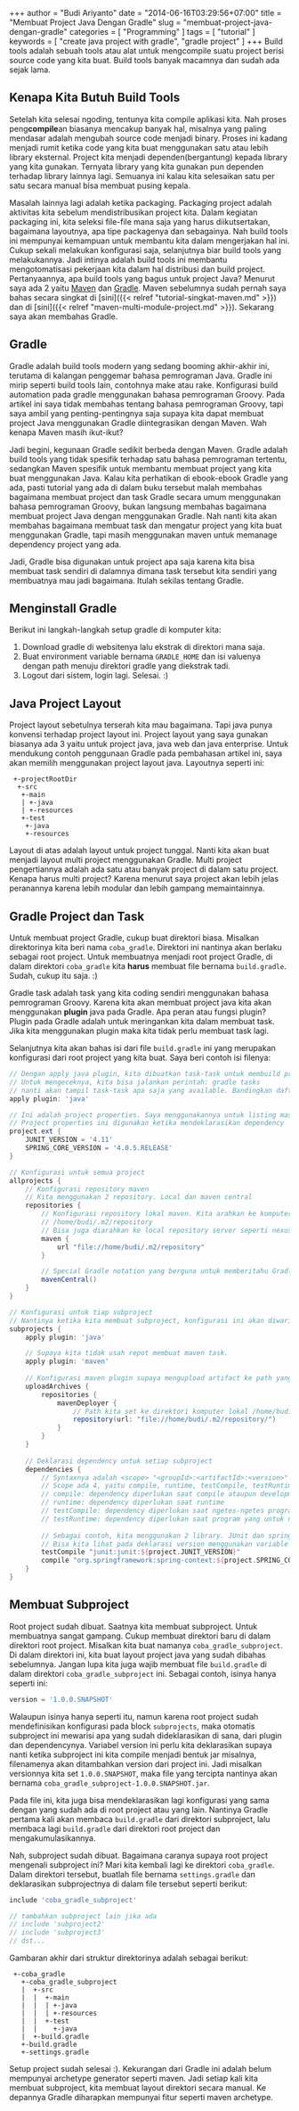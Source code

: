 +++
author = "Budi Ariyanto"
date = "2014-06-16T03:29:56+07:00"
title = "Membuat Project Java Dengan Gradle"
slug = "membuat-project-java-dengan-gradle"
categories = [
    "Programming"
]
tags = [
    "tutorial"
]
keywords = [
    "create java project with gradle",
    "gradle project"
]
+++
Build tools adalah sebuah tools atau alat untuk mengcompile suatu project berisi source code yang kita buat. Build tools banyak macamnya dan sudah ada sejak lama.

## Kenapa Kita Butuh Build Tools
Setelah kita selesai ngoding, tentunya kita compile aplikasi kita. Nah proses peng**compile**an biasanya mencakup banyak hal, misalnya yang paling mendasar adalah mengubah source code menjadi binary. Proses ini kadang menjadi rumit ketika code yang kita buat menggunakan satu atau lebih library eksternal. Project kita menjadi dependen(bergantung) kepada library yang kita gunakan. Ternyata library yang kita gunakan pun dependen terhadap library lainnya lagi. Semuanya ini kalau kita selesaikan satu per satu secara manual bisa membuat pusing kepala.

Masalah lainnya lagi adalah ketika packaging. Packaging project adalah aktivitas kita sebelum mendistribusikan project kita. Dalam kegiatan packaging ini, kita seleksi file-file mana saja yang harus diikutsertakan, bagaimana layoutnya, apa tipe packagenya dan sebagainya. Nah build tools ini mempunyai kemampuan untuk membantu kita dalam mengerjakan hal ini. Cukup sekali melakukan konfigurasi saja, selanjutnya biar build tools yang melakukannya. Jadi intinya adalah build tools ini membantu mengotomatisasi pekerjaan kita dalam hal distribusi dan build project. Pertanyaannya, apa build tools yang bagus untuk project Java? Menurut saya ada 2 yaitu [Maven](http://maven.apache.org) dan [Gradle](http://www.gradle.org). Maven sebelumnya sudah pernah saya bahas secara singkat di [sini]({{< relref "tutorial-singkat-maven.md" >}}) dan di [sini]({{< relref "maven-multi-module-project.md" >}}). Sekarang saya akan membahas Gradle.

## Gradle
Gradle adalah build tools modern yang sedang booming akhir-akhir ini, terutama di kalangan penggemar bahasa pemrograman Java. Gradle ini mirip seperti build tools lain, contohnya make atau rake. Konfigurasi build automation pada gradle menggunakan bahasa pemrograman Groovy. Pada artikel ini saya tidak membahas tentang bahasa pemrograman Groovy, tapi saya ambil yang penting-pentingnya saja supaya kita dapat membuat project Java menggunakan Gradle diintegrasikan dengan Maven. Wah kenapa Maven masih ikut-ikut?

Jadi begini, kegunaan Gradle sedikit berbeda dengan Maven. Gradle adalah build tools yang tidak spesifik terhadap satu bahasa pemrograman tertentu, sedangkan Maven spesifik untuk membantu membuat project yang kita buat menggunakan Java. Kalau kita perhatikan di ebook-ebook Gradle yang ada, pasti tutorial yang ada di dalam buku tersebut malah membahas bagaimana membuat project dan task Gradle secara umum menggunakan bahasa pemrograman Groovy, bukan langsung membahas bagaimana membuat project Java dengan menggunakan Gradle. Nah nanti kita akan membahas bagaimana membuat task dan mengatur project yang kita buat menggunakan Gradle, tapi masih menggunakan maven untuk memanage dependency project yang ada.

Jadi, Gradle bisa digunakan untuk project apa saja karena kita bisa membuat task sendiri di dalamnya dimana task tersebut kita sendiri yang membuatnya mau jadi bagaimana. Itulah sekilas tentang Gradle.

## Menginstall Gradle
Berikut ini langkah-langkah setup gradle di komputer kita:

1. Download gradle di websitenya lalu ekstrak di direktori mana saja.
1. Buat environment variable bernama ```GRADLE_HOME``` dan isi valuenya dengan path menuju direktori gradle yang diekstrak tadi.
1. Logout dari sistem, login lagi. Selesai. :)

<!--more-->

## Java Project Layout
Project layout sebetulnya terserah kita mau bagaimana. Tapi java punya konvensi terhadap project layout ini. Project layout yang saya gunakan biasanya ada 3 yaitu untuk project java, java web dan java enterprise. Untuk mendukung contoh penggunaan Gradle pada pembahasan artikel ini, saya akan memilih menggunakan project layout java. Layoutnya seperti ini:
```
 +-projectRootDir
  +-src
   +-main
   | +-java
   | +-resources
   +-test
    +-java
    +-resources
```

Layout di atas adalah layout untuk project tunggal. Nanti kita akan buat menjadi layout multi project menggunakan Gradle. Multi project pengertiannya adalah ada satu atau banyak project di dalam satu project. Kenapa harus multi project? Karena menurut saya project akan lebih jelas peranannya karena lebih modular dan lebih gampang memaintainnya.

## Gradle Project dan Task
Untuk membuat project Gradle, cukup buat direktori biasa. Misalkan direktorinya kita beri nama ```coba_gradle```. Direktori ini nantinya akan berlaku sebagai root project. Untuk membuatnya menjadi root project Gradle, di dalam direktori ```coba_gradle``` kita **harus** membuat file bernama ```build.gradle```. Sudah, cukup itu saja. :) 

Gradle task adalah task yang kita coding sendiri menggunakan bahasa pemrograman Groovy. Karena kita akan membuat project java kita akan menggunakan **plugin** java pada Gradle. Apa peran atau fungsi plugin? Plugin pada Gradle adalah untuk meringankan kita dalam membuat task. Jika kita menggunakan plugin maka kita tidak perlu membuat task lagi.

Selanjutnya kita akan bahas isi dari file ```build.gradle``` ini yang merupakan konfigurasi dari root project yang kita buat. Saya beri contoh isi filenya:

```gradle
// Dengan apply java plugin, kita dibuatkan task-task untuk membuild program java kita
// Untuk mengeceknya, kita bisa jalankan perintah: gradle tasks
// nanti akan tampil task-task apa saja yang available. Bandingkan daftar tasknya ketika kita belum apply plugin java
apply plugin: 'java'

// Ini adalah project properties. Saya menggunakannya untuk listing masing-masing versi dari dependency yang digunakan
// Project properties ini digunakan ketika mendeklarasikan dependency
project.ext {
    JUNIT_VERSION = '4.11'
    SPRING_CORE_VERSION = '4.0.5.RELEASE'
}

// Konfigurasi untuk semua project
allprojects {
    // Konfigurasi repository maven
    // Kita menggunakan 2 repository. Local dan maven central
    repositories {
        // Konfigurasi repository lokal maven. Kita arahkan ke komputer lokal di direktori
        // /home/budi/.m2/repository
        // Bisa juga diarahkan ke local repository server seperti nexus atau artifactory
        maven {
            url "file://home/budi/.m2/repository"
        }

        // Special Gradle notation yang berguna untuk memberitahu Gradle bahwa kita menggunakan repository maven central
        mavenCentral() 
    }    
}

// Konfigurasi untuk tiap subproject
// Nantinya ketika kita membuat subproject, konfigurasi ini akan diwariskan ke subproject tersebut
subprojects {
    apply plugin: 'java'

    // Supaya kita tidak usah repot membuat maven task.
    apply plugin: 'maven'
                
    // Konfigurasi maven plugin supaya mengupload artifact ke path yang kita inginkan
    uploadArchives {
        repositories {
            mavenDeployer {
                // Path kita set ke direktori komputer lokal /home/budi/.m2/repository
                repository(url: "file://home/budi/.m2/repository/")
            }
        }
    }
    
    // Deklarasi dependency untuk setiap subproject
    dependencies {
        // Syntaxnya adalah <scope> "<groupId>:<artifactId>:<version>"
        // Scope ada 4, yaitu compile, runtime, testCompile, testRuntime
        // compile: dependency diperlukan saat compile ataupun development
        // runtime: dependency diperlukan saat runtime
        // testCompile: dependency diperlukan saat ngetes-ngetes program
        // testRuntime: dependency diperlukan saat program yang untuk ngetes-ngetes berjalan
        
        // Sebagai contoh, kita menggunakan 2 library. JUnit dan spring-context
        // Bisa kita lihat pada deklarasi version menggunakan variable dari project properties
        testCompile "junit:junit:${project.JUNIT_VERSION}"
        compile "org.springframework:spring-context:${project.SPRING_CORE_VERSION}"
    }
}

```

## Membuat Subproject
Root project sudah dibuat. Saatnya kita membuat subproject. Untuk membuatnya sangat gampang. Cukup membuat direktori baru di dalam direktori root project. Misalkan kita buat namanya ```coba_gradle_subproject```. Di dalam direktori ini, kita buat layout project java yang sudah dibahas sebelumnya. Jangan lupa kita juga wajib membuat file ```build.gradle``` di dalam direktori ```coba_gradle_subproject``` ini. Sebagai contoh, isinya hanya seperti ini:

```gradle
version = '1.0.0.SNAPSHOT'
```

Walaupun isinya hanya seperti itu, namun karena root project sudah mendefinisikan konfigurasi pada block ```subprojects```, maka otomatis subproject ini mewarisi apa yang sudah dideklarasikan di sana, dari plugin dan dependencynya. Variabel version ini perlu kita deklarasikan supaya nanti ketika subproject ini kita compile menjadi bentuk jar misalnya, filenamenya akan ditambahkan version dari project ini. Jadi misalkan versionnya kita set ```1.0.0.SNAPSHOT```, maka file yang tercipta nantinya akan bernama ```coba_gradle_subproject-1.0.0.SNAPSHOT.jar```.

Pada file ini, kita juga bisa mendeklarasikan lagi konfigurasi yang sama dengan yang sudah ada di root project atau yang lain. Nantinya Gradle pertama kali akan membaca ```build.gradle``` dari direktori subproject, lalu membaca lagi ```build.gradle``` dari direktori root project dan mengakumulasikannya.

Nah, subproject sudah dibuat. Bagaimana caranya supaya root project mengenali subproject ini? Mari kita kembali lagi ke direktori ```coba_gradle```. Dalam direktori tersebut, buatlah file bernama ```settings.gradle``` dan deklarasikan subprojectnya di dalam file tersebut seperti berikut:

```gradle
include 'coba_gradle_subproject'

// tambahkan subproject lain jika ada
// include 'subproject2'
// include 'subproject3'
// dst...
```

Gambaran akhir dari struktur direktorinya adalah sebagai berikut:

```
 +-coba_gradle
   +-coba_gradle_subproject
   |  +-src
   |  |  +-main
   |  |  | +-java
   |  |  | +-resources
   |  |  +-test
   |  |    +-java
   |  +-build.gradle
   +-build.gradle
   +-settings.gradle
```

Setup project sudah selesai :). Kekurangan dari Gradle ini adalah belum mempunyai archetype generator seperti maven. Jadi setiap kali kita membuat subproject, kita membuat layout direktori secara manual. Ke depannya Gradle diharapkan mempunyai fitur seperti maven archetype.
